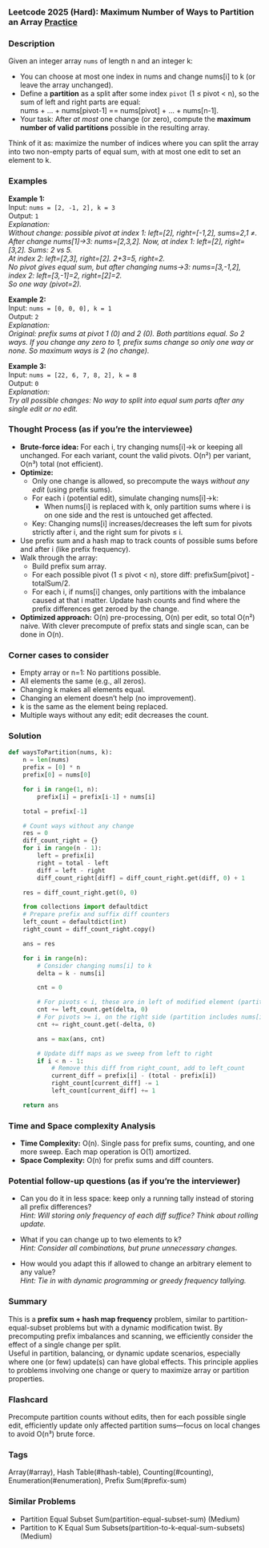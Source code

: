 ### Leetcode 2025 (Hard): Maximum Number of Ways to Partition an Array [Practice](https://leetcode.com/problems/maximum-number-of-ways-to-partition-an-array)

### Description  
Given an integer array `nums` of length n and an integer k:  
- You can choose at most one index in nums and change nums[i] to k (or leave the array unchanged).
- Define a **partition** as a split after some index `pivot` (1 ≤ pivot < n), so the sum of left and right parts are equal:  
  nums + ... + nums[pivot-1] == nums[pivot] + ... + nums[n-1].
- Your task: After *at most* one change (or zero), compute the **maximum number of valid partitions** possible in the resulting array.

Think of it as: maximize the number of indices where you can split the array into two non-empty parts of equal sum, with at most one edit to set an element to k.

### Examples  

**Example 1:**  
Input: `nums = [2, -1, 2], k = 3`  
Output: `1`  
*Explanation:  
Without change: possible pivot at index 1: left=[2], right=[-1,2], sums=2,1 ≠.  
After change nums[1]→3: nums=[2,3,2]. Now, at index 1: left=[2], right=[3,2]. Sums: 2 vs 5.  
At index 2: left=[2,3], right=[2]. 2+3=5, right=2.  
No pivot gives equal sum, but after changing nums→3: nums=[3,-1,2], index 2: left=[3,-1]=2, right=[2]=2.  
So one way (pivot=2).*

**Example 2:**  
Input: `nums = [0, 0, 0], k = 1`  
Output: `2`  
*Explanation:  
Original: prefix sums at pivot 1 (0) and 2 (0). Both partitions equal. So 2 ways.
If you change any zero to 1, prefix sums change so only one way or none.
So maximum ways is 2 (no change).*

**Example 3:**  
Input: `nums = [22, 6, 7, 8, 2], k = 8`  
Output: `0`  
*Explanation:  
Try all possible changes: No way to split into equal sum parts after any single edit or no edit.*

### Thought Process (as if you’re the interviewee)  
- **Brute-force idea:** For each i, try changing nums[i]→k or keeping all unchanged. For each variant, count the valid pivots. O(n²) per variant, O(n³) total (not efficient).
- **Optimize:**  
  - Only one change is allowed, so precompute the ways *without any edit* (using prefix sums).
  - For each i (potential edit), simulate changing nums[i]→k:
    - When nums[i] is replaced with k, only partition sums where i is on one side and the rest is untouched get affected.
  - Key: Changing nums[i] increases/decreases the left sum for pivots strictly after i, and the right sum for pivots ≤ i.
- Use prefix sum and a hash map to track counts of possible sums before and after i (like prefix frequency).
- Walk through the array:
    - Build prefix sum array.
    - For each possible pivot (1 ≤ pivot < n), store diff: prefixSum[pivot] - totalSum/2.
    - For each i, if nums[i] changes, only partitions with the imbalance caused at that i matter. Update hash counts and find where the prefix differences get zeroed by the change.
- **Optimized approach:** O(n) pre-processing, O(n) per edit, so total O(n²) naive. With clever precompute of prefix stats and single scan, can be done in O(n).

### Corner cases to consider  
- Empty array or n=1: No partitions possible.
- All elements the same (e.g., all zeros).
- Changing k makes all elements equal.
- Changing an element doesn’t help (no improvement).
- k is the same as the element being replaced.
- Multiple ways without any edit; edit decreases the count.

### Solution

```python
def waysToPartition(nums, k):
    n = len(nums)
    prefix = [0] * n
    prefix[0] = nums[0]

    for i in range(1, n):
        prefix[i] = prefix[i-1] + nums[i]

    total = prefix[-1]

    # Count ways without any change
    res = 0
    diff_count_right = {}
    for i in range(n - 1):
        left = prefix[i]
        right = total - left
        diff = left - right
        diff_count_right[diff] = diff_count_right.get(diff, 0) + 1

    res = diff_count_right.get(0, 0)

    from collections import defaultdict
    # Prepare prefix and suffix diff counters
    left_count = defaultdict(int)
    right_count = diff_count_right.copy()

    ans = res

    for i in range(n):
        # Consider changing nums[i] to k
        delta = k - nums[i]

        cnt = 0

        # For pivots < i, these are in left of modified element (partition doesn’t contain nums[i] in right)
        cnt += left_count.get(delta, 0)
        # For pivots >= i, on the right side (partition includes nums[i] on right, so opposite sign)
        cnt += right_count.get(-delta, 0)

        ans = max(ans, cnt)

        # Update diff maps as we sweep from left to right
        if i < n - 1:
            # Remove this diff from right_count, add to left_count
            current_diff = prefix[i] - (total - prefix[i])
            right_count[current_diff] -= 1
            left_count[current_diff] += 1

    return ans
```

### Time and Space complexity Analysis  

- **Time Complexity:** O(n). Single pass for prefix sums, counting, and one more sweep. Each map operation is O(1) amortized.
- **Space Complexity:** O(n) for prefix sums and diff counters.

### Potential follow-up questions (as if you’re the interviewer)  

- Can you do it in less space: keep only a running tally instead of storing all prefix differences?  
  *Hint: Will storing only frequency of each diff suffice? Think about rolling update.*

- What if you can change up to two elements to k?  
  *Hint: Consider all combinations, but prune unnecessary changes.*

- How would you adapt this if allowed to change an arbitrary element to any value?  
  *Hint: Tie in with dynamic programming or greedy frequency tallying.*

### Summary
This is a **prefix sum + hash map frequency** problem, similar to partition-equal-subset problems but with a dynamic modification twist. By precomputing prefix imbalances and scanning, we efficiently consider the effect of a single change per split.  
Useful in partition, balancing, or dynamic update scenarios, especially where one (or few) update(s) can have global effects. This principle applies to problems involving one change or query to maximize array or partition properties.


### Flashcard
Precompute partition counts without edits, then for each possible single edit, efficiently update only affected partition sums—focus on local changes to avoid O(n³) brute force.

### Tags
Array(#array), Hash Table(#hash-table), Counting(#counting), Enumeration(#enumeration), Prefix Sum(#prefix-sum)

### Similar Problems
- Partition Equal Subset Sum(partition-equal-subset-sum) (Medium)
- Partition to K Equal Sum Subsets(partition-to-k-equal-sum-subsets) (Medium)